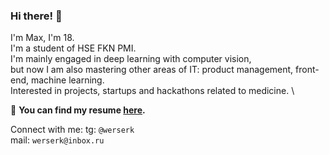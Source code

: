 ### Hi there! 👋

I'm Max, I'm 18. \
I'm a student of HSE FKN PMI. \
I'm mainly engaged in deep learning with computer vision, \
but now I am also mastering other areas of IT: product management, front-end, machine learning. \
Interested in projects, startups and hackathons related to medicine. \

:dart: **You can find my resume [here](https://drive.google.com/file/d/1UqGrMVXgB2xnlwR1daX05sIon71cO3Y4/view?usp=sharing).**

Connect with me:
tg: `@werserk` \
mail: `werserk@inbox.ru`
